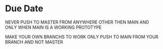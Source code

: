 # Due Date

NEVER PUSH TO MASTER FROM ANYWHERE OTHER THEN MAIN AND ONLY WHEN MAIN IS A WORKING PROTOTYPE

MAKE YOUR OWN BRANCHS TO WORK
ONLY PUSH TO MAIN FROM YOUR BRANCH AND NOT MASTER
